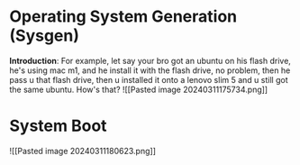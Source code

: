 # Operating System Generation (Sysgen)
**Introduction**: For example, let say your bro got an ubuntu on his flash drive, he's using mac m1, and he install it with the flash drive, no problem, then he pass u that flash drive, then u installed it onto a lenovo slim 5 and u still got the same ubuntu. How's that?
 ![[Pasted image 20240311175734.png]]

# System Boot

![[Pasted image 20240311180623.png]]








